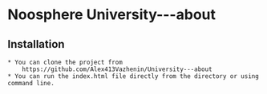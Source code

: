 # Noosphere University---about

## Installation
	* You can clone the project from
		https://github.com/Alex413Vazhenin/University---about
	* You can run the index.html file directly from the directory or using command line.